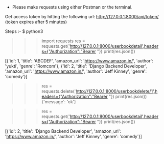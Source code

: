 * Please make requests using either Postman or the terminal.

Get access token by hitting the following url:
http://127.0.0.1:8000/api/token/
(token expires after 5 minutes)

Steps :-
$ python3
>>> import requests
>>> res = requests.get('http://127.0.0.1:8000/userbookdetail',headers={"Authorization":"Bearer <access token>"})
>>> print(res.json())

[{'id': 1, 'title': 'ABCDEF', 'amazon_url': 'https://www.amazon.in/', 'author': 'yukti', 'genre': 'Romcom'},
 {'id': 2, 'title': 'Django Backend Developer', 'amazon_url': 'https://www.amazon.in/', 'author': 'Jeff Kinney', 'genre': 'comedy'}]

>>> res = requests.delete('http://127.0.0.1:8000/userbookdelete/1',headers={"Authorization":"Bearer <access token>"})
>>> print(res.json())
{'message': 'ok'}

>>> res = requests.get('http://127.0.0.1:8000/userbookdetail',headers={"Authorization":"Bearer <access token>"})
>>> print(res.json())

[{'id': 2, 'title': 'Django Backend Developer', 'amazon_url': 'https://www.amazon.in/', 'author': 'Jeff Kinney', 'genre': 'comedy'}]
